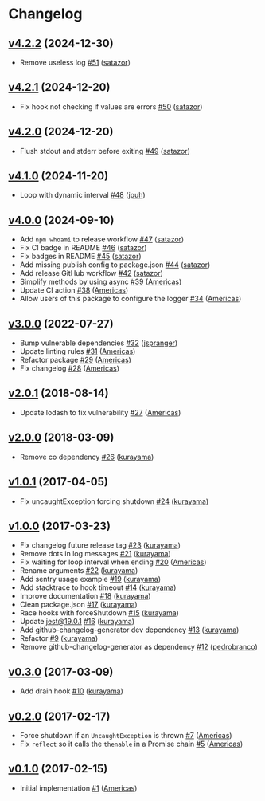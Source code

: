 # Changelog

## [v4.2.2](https://github.com/uphold/process-manager/releases/tag/v4.2.2) (2024-12-30)
- Remove useless log [\#51](https://github.com/uphold/process-manager/pull/51) ([satazor](https://github.com/satazor))

## [v4.2.1](https://github.com/uphold/process-manager/releases/tag/v4.2.1) (2024-12-20)
- Fix hook not checking if values are errors [\#50](https://github.com/uphold/process-manager/pull/50) ([satazor](https://github.com/satazor))

## [v4.2.0](https://github.com/uphold/process-manager/releases/tag/v4.2.0) (2024-12-20)
- Flush stdout and stderr before exiting [\#49](https://github.com/uphold/process-manager/pull/49) ([satazor](https://github.com/satazor))

## [v4.1.0](https://github.com/uphold/process-manager/releases/tag/v4.1.0) (2024-11-20)
- Loop with dynamic interval [\#48](https://github.com/uphold/process-manager/pull/48) ([jpuh](https://github.com/jpuh))

## [v4.0.0](https://github.com/uphold/process-manager/releases/tag/v4.0.0) (2024-09-10)
- Add `npm whoami` to release workflow [\#47](https://github.com/uphold/process-manager/pull/47) ([satazor](https://github.com/satazor))
- Fix CI badge in README [\#46](https://github.com/uphold/process-manager/pull/46) ([satazor](https://github.com/satazor))
- Fix badges in README [\#45](https://github.com/uphold/process-manager/pull/45) ([satazor](https://github.com/satazor))
- Add missing publish config to package.json [\#44](https://github.com/uphold/process-manager/pull/44) ([satazor](https://github.com/satazor))
- Add release GitHub workflow [\#42](https://github.com/uphold/process-manager/pull/42) ([satazor](https://github.com/satazor))
- Simplify methods by using async [\#39](https://github.com/uphold/process-manager/pull/39) ([Americas](https://github.com/Americas))
- Update CI action [\#38](https://github.com/uphold/process-manager/pull/38) ([Americas](https://github.com/Americas))
- Allow users of this package to configure the logger [\#34](https://github.com/uphold/process-manager/pull/34) ([Americas](https://github.com/Americas))

## [v3.0.0](https://github.com/uphold/process-manager/releases/tag/v3.0.0) (2022-07-27)
- Bump vulnerable dependencies [\#32](https://github.com/uphold/process-manager/pull/32) ([jspranger](https://github.com/jspranger))
- Update linting rules [\#31](https://github.com/uphold/process-manager/pull/31) ([Americas](https://github.com/Americas))
- Refactor package [\#29](https://github.com/uphold/process-manager/pull/29) ([Americas](https://github.com/Americas))
- Fix changelog [\#28](https://github.com/uphold/process-manager/pull/28) ([Americas](https://github.com/Americas))

## [v2.0.1](https://github.com/uphold/process-manager/releases/tag/v2.0.1) (2018-08-14)
- Update lodash to fix vulnerability [\#27](https://github.com/uphold/process-manager/pull/27) ([Americas](https://github.com/Americas))

## [v2.0.0](https://github.com/uphold/process-manager/releases/tag/v2.0.0) (2018-03-09)
- Remove co dependency [\#26](https://github.com/uphold/process-manager/pull/26) ([kurayama](https://github.com/kurayama))

## [v1.0.1](https://github.com/uphold/process-manager/releases/tag/v1.0.1) (2017-04-05)
- Fix uncaughtException forcing shutdown [\#24](https://github.com/uphold/process-manager/pull/24) ([kurayama](https://github.com/kurayama))

## [v1.0.0](https://github.com/uphold/process-manager/releases/tag/v1.0.0) (2017-03-23)
- Fix changelog future release tag [\#23](https://github.com/uphold/process-manager/pull/23) ([kurayama](https://github.com/kurayama))
- Remove dots in log messages [\#21](https://github.com/uphold/process-manager/pull/21) ([kurayama](https://github.com/kurayama))
- Fix waiting for loop interval when ending [\#20](https://github.com/uphold/process-manager/pull/20) ([Americas](https://github.com/Americas))
- Rename arguments [\#22](https://github.com/uphold/process-manager/pull/22) ([kurayama](https://github.com/kurayama))
- Add sentry usage example [\#19](https://github.com/uphold/process-manager/pull/19) ([kurayama](https://github.com/kurayama))
- Add stacktrace to hook timeout [\#14](https://github.com/uphold/process-manager/pull/14) ([kurayama](https://github.com/kurayama))
- Improve documentation [\#18](https://github.com/uphold/process-manager/pull/18) ([kurayama](https://github.com/kurayama))
- Clean package.json [\#17](https://github.com/uphold/process-manager/pull/17) ([kurayama](https://github.com/kurayama))
- Race hooks with forceShutdown [\#15](https://github.com/uphold/process-manager/pull/15) ([kurayama](https://github.com/kurayama))
- Update jest@19.0.1 [\#16](https://github.com/uphold/process-manager/pull/16) ([kurayama](https://github.com/kurayama))
- Add github-changelog-generator dev dependency [\#13](https://github.com/uphold/process-manager/pull/13) ([kurayama](https://github.com/kurayama))
- Refactor [\#9](https://github.com/uphold/process-manager/pull/9) ([kurayama](https://github.com/kurayama))
- Remove github-changelog-generator as dependency [\#12](https://github.com/uphold/process-manager/pull/12) ([pedrobranco](https://github.com/pedrobranco))

## [v0.3.0](https://github.com/uphold/process-manager/releases/tag/v0.3.0) (2017-03-09)
- Add drain hook [\#10](https://github.com/uphold/process-manager/pull/10) ([kurayama](https://github.com/kurayama))

## [v0.2.0](https://github.com/uphold/process-manager/releases/tag/v0.2.0) (2017-02-17)
- Force shutdown if an `UncaughtException` is thrown [\#7](https://github.com/uphold/process-manager/pull/7) ([Americas](https://github.com/Americas))
- Fix `reflect` so it calls the `thenable` in a Promise chain [\#5](https://github.com/uphold/process-manager/pull/5) ([Americas](https://github.com/Americas))

## [v0.1.0](https://github.com/uphold/process-manager/releases/tag/v0.1.0) (2017-02-15)
- Initial implementation [\#1](https://github.com/uphold/process-manager/pull/1) ([Americas](https://github.com/Americas))
